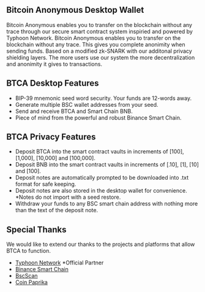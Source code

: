 ## Bitcoin Anonymous Desktop Wallet

Bitcoin Anonymous enables you to transfer on the blockchain without any trace through our secure smart contract system inspiried and powered by Typhoon Network. Bitcoin Anonymous enables you to transfer on the blockchain without any trace. This gives you complete anonimity when sending funds. Based on a modified zk-SNARK with our additonal privacy shielding layers. The more users use our system the more decentralization and anonimity it gives to transactions.

## BTCA Desktop Features

- BIP-39 mnemonic seed word security. Your funds are 12-words away.
- Generate multiple BSC wallet addresses from your seed.
- Send and receive BTCA and Smart Chain BNB.
- Piece of mind from the powerful and robust Binance Smart Chain.

## BTCA Privacy Features

- Deposit BTCA into the smart contract vaults in increments of [100], [1,000], [10,000] and [100,000].
- Deposit BNB into the smart contract vaults in increments of [.10], [1], [10] and [100].
- Deposit notes are automatically prompted to be downloaded into .txt format for safe keeping.
- Deposit notes are also stored in the desktop wallet for convenience. *Notes do not import with a seed restore.
- Withdraw your funds to any BSC smart chain address with nothing more than the text of the deposit note.

## Special Thanks

We would like to extend our thanks to the projects and platforms that allow BTCA to function.

- [Typhoon Network](https://typhoon.network) *Official Partner
- [Binance Smart Chain](https://www.binance.org/en/smartChain)
- [BscScan](https://bscscan.com)
- [Coin Paprika](https://coinpaprika.com)